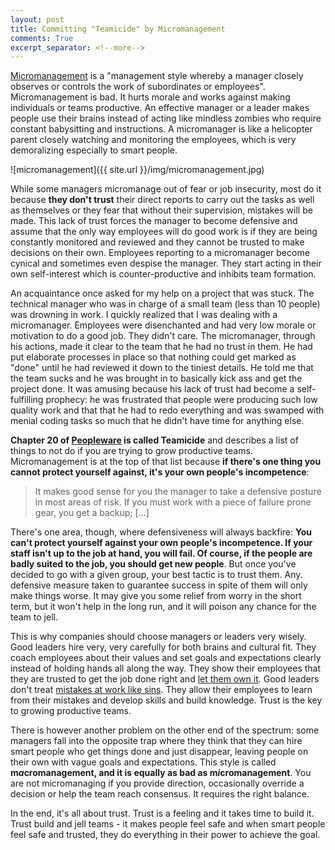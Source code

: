 ```yaml
---
layout: post
title: Committing "Teamicide" by Micromanagement
comments: True
excerpt_separator: <!--more-->
---
```


[Micromanagement](https://en.wikipedia.org/wiki/Micromanagement) is a "management style whereby a manager closely observes or controls the work of subordinates or employees". Micromanagement is bad. It hurts morale and works against making individuals or teams productive. An effective manager or a leader makes people use their brains instead of acting like mindless zombies who require constant babysitting and instructions. A micromanager is like a helicopter parent closely watching and monitoring the employees, which is very demoralizing especially to smart people.

<!--more-->

![micromanagement]({{ site.url }}/img/micromanagement.jpg)

While some managers micromanage out of fear or job insecurity, most do it because **they don't trust** their direct reports to carry out the tasks as well as themselves or they fear that without their supervision, mistakes will be made. This lack of trust forces the manager to become defensive and assume that the only way employees will do good work is if they are being constantly monitored and reviewed and they cannot be trusted to make decisions on their own. Employees reporting to a micromanager become cynical and sometimes even despise the manager. They start acting in their own self-interest which is counter-productive and inhibits team formation.

An acquaintance once asked for my help on a project that was stuck. The technical manager who was in charge of a small team (less than 10 people) was drowning in work. I quickly realized that I was dealing with a micromanager. Employees were disenchanted and had very low morale or motivation to do a good job. They didn't care. The micromanager, through his actions, made it clear to the team that he had no trust in them. He had put elaborate processes in place so that nothing could get marked as "done" until he had reviewed it down to the tiniest details. He told me that the team sucks and he was brought in to basically kick ass and get the project done. It was amusing because his lack of trust had become a self-fulfilling prophecy: he was frustrated that people were producing such low quality work and that that he had to redo everything and was swamped with menial coding tasks so much that he didn't have time for anything else.

**Chapter 20 of [Peopleware](https://www.amazon.com/Peopleware-Productive-Projects-Teams-Second/dp/0932633439) is called Teamicide** and describes a list of things to not do if you are trying to grow productive teams. Micromanagement is at the top of that list because **if there's one thing you cannot protect yourself against, it's your own people's incompetence**:

> It makes good sense for you the manager to take a defensive posture in most areas of risk. If you must work with a piece of failure prone gear, you get a backup; [...]
>
There's one area, though, where defensiveness will always backfire: **You can't protect yourself against your own people's incompetence. If your staff isn't up to the job at hand, you will fail. Of course, if the people are badly suited to the job, you should get new people**. But once you've decided to go with a given group, your best tactic is to trust them. Any. defensive measure taken to guarantee success in spite of them will only make things worse. It may give you some relief from worry in the short term, but it won't help in the long run, and it will poison any chance for the team to jell.

This is why companies should choose managers or leaders very wisely. Good leaders hire very, very carefully for both brains and cultural fit. They coach employees about their values and set goals and expectations clearly instead of holding hands all along the way. They show their employees that they are trusted to get the job done right and [let them own it](https://codeahoy.com/2016/04/12/let-them-own-it/). Good leaders don't treat [mistakes at work like sins](https://codeahoy.com/2016/04/14/mistakes-at-work-are-not-sins/). They allow their employees to learn from their mistakes and develop skills and build knowledge. Trust is the key to growing productive teams.

There is however another problem on the other end of the spectrum: some managers fall into the opposite trap where they think that they can hire smart people who get things done and just disappear, leaving people on their own with vague goals and expectations. This style is called **m*a*cromanagement, and it is equally as bad as m*i*cromanagement**. You are not micromanaging if you provide direction, occasionally override a decision or help the team reach consensus. It requires the right balance.

In the end, it's all about trust. Trust is a feeling and it takes time to build it. Trust build and jell teams - it makes people feel safe and when smart people feel safe and trusted, they do everything in their power to achieve the goal.
